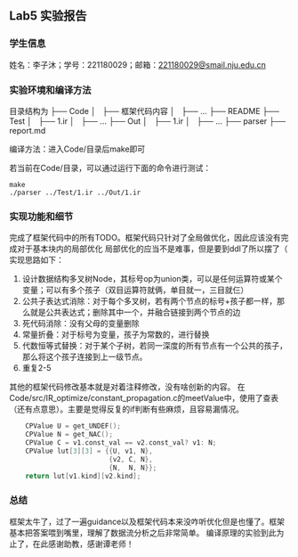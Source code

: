## Lab5 实验报告

### 学生信息

姓名：李子沐；学号：221180029；邮箱：221180029@smail.nju.edu.cn

### 实验环境和编译方法

目录结构为
├── Code
│   ├── 框架代码内容
│   ├── ...
├── README
├── Test
│   ├── 1.ir
│   ├── ...
├── Out
│   ├── 1.ir
│   ├── ...
├── parser
├── report.md

编译方法：进入Code/目录后make即可


若当前在Code/目录，可以通过运行下面的命令进行测试：
```shell
make
./parser ../Test/1.ir ../Out/1.ir
```

### 实现功能和细节

完成了框架代码中的所有TODO。框架代码只针对了全局做优化，因此应该没有完成对于基本块内的局部优化
局部优化的应当不是难事，但是要到ddl了所以摆了（
实现思路如下：
1. 设计数据结构多叉树Node，其标号op为union类，可以是任何运算符或某个变量；可以有多个孩子（双目运算符就俩，单目就一，三目就仨）
2. 公共子表达式消除：对于每个多叉树，若有两个节点的标号+孩子都一样，那么就是公共表达式；删除其中一个，并融合链接到两个节点的边
3. 死代码消除：没有父母的变量删除
4. 常量折叠：对于标号为变量，孩子为常数的，进行替换
5. 代数恒等式替换：对于某个子树，若同一深度的所有节点有一个公共的孩子，那么将这个孩子连接到上一级节点。
6. 重复2-5

其他的框架代码修改基本就是对着注释修改，没有啥创新的内容。
在Code/src/IR_optimize/constant_propagation.c的meetValue中，使用了查表（还有点意思）。主要是觉得反复的if判断有些麻烦，且容易漏情况。
```c
    CPValue U = get_UNDEF();
    CPValue N = get_NAC();
    CPValue C = v1.const_val == v2.const_val? v1: N;
    CPValue lut[3][3] = {{U, v1, N}, 
                         {v2, C, N}, 
                         {N,  N, N}};
    return lut[v1.kind][v2.kind];
```

### 总结

框架太牛了，过了一遍guidance以及框架代码本来没咋听优化但是也懂了。框架基本把答案喂到嘴里，理解了数据流分析之后非常简单。
编译原理的实验到此为止了，在此感谢助教，感谢谭老师！








